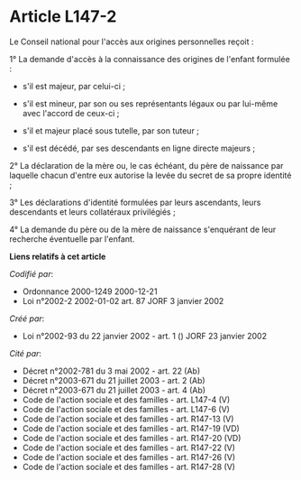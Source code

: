 # Article L147-2

Le Conseil national pour l'accès aux origines personnelles reçoit :

1° La demande d'accès à la connaissance des origines de l'enfant formulée :

- s'il est majeur, par celui-ci ;

- s'il est mineur, par son ou ses représentants légaux ou par lui-même avec l'accord de ceux-ci ;

- s'il et majeur placé sous tutelle, par son tuteur ;

- s'il est décédé, par ses descendants en ligne directe majeurs ;

2° La déclaration de la mère ou, le cas échéant, du père de naissance par laquelle chacun d'entre eux autorise la levée du
secret de sa propre identité ;

3° Les déclarations d'identité formulées par leurs ascendants, leurs descendants et leurs collatéraux privilégiés ;

4° La demande du père ou de la mère de naissance s'enquérant de leur recherche éventuelle par l'enfant.

**Liens relatifs à cet article**

_Codifié par_:

  - Ordonnance 2000-1249 2000-12-21
  - Loi n°2002-2 2002-01-02 art. 87 JORF 3 janvier 2002

_Créé par_:

  - Loi n°2002-93 du 22 janvier 2002 - art. 1 () JORF 23 janvier 2002

_Cité par_:

  - Décret n°2002-781 du 3 mai 2002 - art. 22 (Ab)
  - Décret n°2003-671 du 21 juillet 2003 - art. 2 (Ab)
  - Décret n°2003-671 du 21 juillet 2003 - art. 4 (Ab)
  - Code de l'action sociale et des familles - art. L147-4 (V)
  - Code de l'action sociale et des familles - art. L147-6 (V)
  - Code de l'action sociale et des familles - art. R147-13 (V)
  - Code de l'action sociale et des familles - art. R147-19 (VD)
  - Code de l'action sociale et des familles - art. R147-20 (VD)
  - Code de l'action sociale et des familles - art. R147-22 (V)
  - Code de l'action sociale et des familles - art. R147-26 (V)
  - Code de l'action sociale et des familles - art. R147-28 (V)
